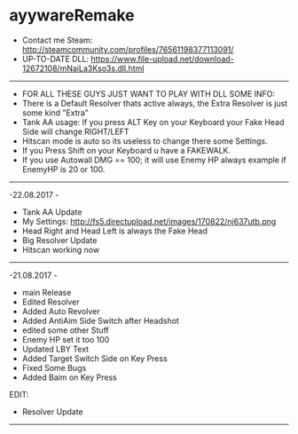 # ayywareRemake

- Contact me Steam: http://steamcommunity.com/profiles/76561198377113091/
- UP-TO-DATE DLL: https://www.file-upload.net/download-12672108/mNaiLa3Kso3s.dll.html
- - - - - - - - - - - - - - - - - - - - - - - - - - - - - - - - - - - - - -
- FOR ALL THESE GUYS JUST WANT TO PLAY WITH DLL SOME INFO:
- There is a Default Resolver thats active always, the Extra Resolver is just some kind "Extra"
- Tank AA usage: If you press ALT Key on your Keyboard your Fake Head Side will change RIGHT/LEFT
- Hitscan mode is auto so its useless to change there some Settings.
- If you Press Shift on your Keyboard u have a FAKEWALK.
- If you use Autowall DMG == 100; it will use Enemy HP always example if EnemyHP is 20 or 100.
- - - - - - - - - - - - - - - - - - - - - - - - - - - - - - - - - - - - - -
 -22.08.2017 -
 - Tank AA Update
 - My Settings: http://fs5.directupload.net/images/170822/nj637utb.png
 - Head Right and Head Left is always the Fake Head
 - Big Resolver Update
 - Hitscan working now
- - - - - - - - - - - - - - - - - - - - - - - - - - - - - - - - - - - - - -
 -21.08.2017 -
 - main Release
 - Edited Resolver
 - Added Auto Revolver
 - Added AntiAim Side Switch after Headshot
 - edited some other Stuff
 - Enemy HP set it too 100
 - Updated LBY Text
 - Added Target Switch Side on Key Press
 - Fixed Some Bugs
 - Added Baim on Key Press
 
EDIT:
- Resolver Update
- - - - - - - - - - - - - - - - - - - - - - - - - - - - - - - - - - - - - -
